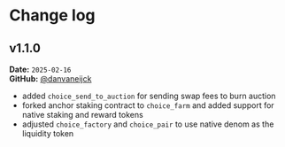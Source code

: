 # Change log

## v1.1.0

**Date:** `2025-02-16`  
**GitHub:** [@danvaneijck](https://github.com/danvaneijck)

- added `choice_send_to_auction` for sending swap fees to burn auction
- forked anchor staking contract to `choice_farm` and added support for native staking and reward tokens
- adjusted `choice_factory` and `choice_pair` to use native denom as the liquidity token
